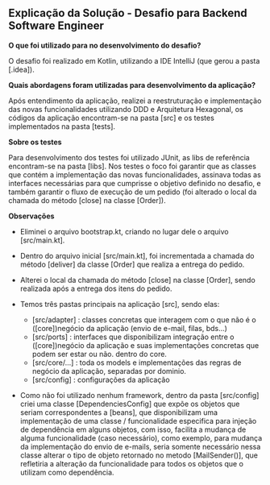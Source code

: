 ## Explicação da Solução - Desafio para Backend Software Engineer 

__O que foi utilizado para no desenvolvimento do desafio?__

O desafio foi realizado em Kotlin, utilizando a IDE IntelliJ (que gerou a pasta [.idea]).

__Quais abordagens foram utilizadas para desenvolvimento da aplicação?__

Após entendimento da aplicação, realizei a reestruturação e implementação das novas funcionalidades utilizando DDD e Arquitetura Hexagonal, os códigos da aplicação encontram-se na pasta [src] e os testes implementados na pasta [tests].

__Sobre os testes__

Para desenvolvimento dos testes foi utilizado JUnit, as libs de referência encontram-se na pasta [libs].
Nos testes o foco foi garantir que as classes que contém a implementação das novas funcionalidades, assinava todas as interfaces necessárias para que cumprisse o objetivo definido no desafio, e também garantir o fluxo de execução de um pedido (foi alterado o local da chamada do método [close] na classe [Order]).

__Observações__

- Eliminei o arquivo bootstrap.kt, criando no lugar dele o arquivo [src/main.kt].

- Dentro do arquivo inicial [src/main.kt], foi incrementada a chamada do método [deliver] da classe [Order] que realiza a entrega do pedido.

- Alterei o local da chamada do método [close] na classe [Order], sendo realizada após a entrega dos itens do pedido.

- Temos três pastas principais na aplicação [src], sendo elas:
	- [src/adapter] : classes concretas que interagem com o que não é o ([core])negócio da aplicação (envio de e-mail, filas, bds...)
	- [src/ports] : interfaces que disponibilizam integração entre o ([core])negócio da aplicação e suas implementações concretas que podem ser estar ou não. dentro do core.
	- [src/core/...] : toda os models e implementações das regras de negócio da aplicação, separadas por dominio.
	- [src/config] : configurações da aplicação 

- Como não foi utilizado nenhum framework, dentro da pasta [src/config] criei uma classe [DependenciesConfig] que expõe os objetos que seriam correspondentes a [beans], que disponibilizam uma implementação de uma classe / funcionalidade especifica para injeção de dependência em alguns objetos, com isso, facilita a mudança de alguma funcionalidade (caso necessário), como exemplo, para mudança da implementação do envio de e-mails, seria somente necessário nessa classe alterar o tipo de objeto retornado no metodo [MailSender()], que refletiria a alteração da funcionalidade para todos os objetos que o utilizam como dependência.
